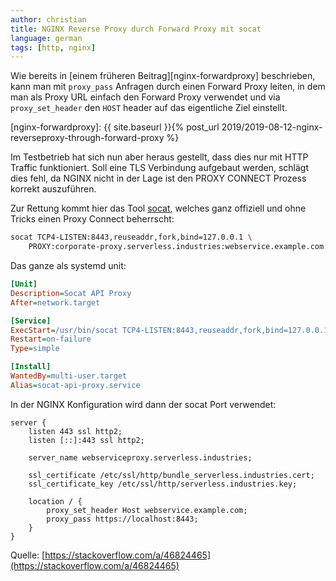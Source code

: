 ```yaml
---
author: christian
title: NGINX Reverse Proxy durch Forward Proxy mit socat
language: german
tags: [http, nginx]
---
```


Wie bereits in [einem früheren Beitrag][nginx-forwardproxy]
beschrieben, kann man mit `proxy_pass` Anfragen durch einen
Forward Proxy leiten, in dem man als Proxy URL einfach den
Forward Proxy verwendet und via `proxy_set_header` den `HOST` header
auf das eigentliche Ziel einstellt.

[nginx-forwardproxy]: {{ site.baseurl }}{% post_url 2019/2019-08-12-nginx-reverseproxy-through-forward-proxy %}

Im Testbetrieb hat sich nun aber heraus gestellt, dass dies nur mit HTTP
Traffic funktioniert. Soll eine TLS Verbindung aufgebaut werden, schlägt
dies fehl, da NGINX nicht in der Lage ist den PROXY CONNECT Prozess korrekt
auszuführen.

Zur Rettung kommt hier das Tool [socat](http://www.dest-unreach.org/socat/),
welches ganz offiziell und ohne Tricks einen Proxy Connect beherrscht:

```sh
socat TCP4-LISTEN:8443,reuseaddr,fork,bind=127.0.0.1 \
    PROXY:corporate-proxy.serverless.industries:webservice.example.com:443,proxyport=8080
```

Das ganze als systemd unit:

```ini
[Unit]
Description=Socat API Proxy
After=network.target

[Service]
ExecStart=/usr/bin/socat TCP4-LISTEN:8443,reuseaddr,fork,bind=127.0.0.1 PROXY:corporate-proxy.serverless.industries:webservice.example.com:443,proxyport=8080
Restart=on-failure
Type=simple

[Install]
WantedBy=multi-user.target
Alias=socat-api-proxy.service
```

In der NGINX Konfiguration wird dann der socat Port verwendet:

```
server {
    listen 443 ssl http2;
    listen [::]:443 ssl http2;

    server_name webserviceproxy.serverless.industries;

    ssl_certificate /etc/ssl/http/bundle_serverless.industries.cert;
    ssl_certificate_key /etc/ssl/http/serverless.industries.key;

    location / {
        proxy_set_header Host webservice.example.com;
        proxy_pass https://localhost:8443;
    }
}
```

Quelle: [https://stackoverflow.com/a/46824465](https://stackoverflow.com/a/46824465)

